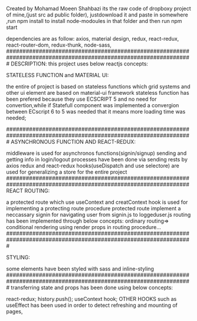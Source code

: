 Created by Mohamad Moeen Shahbazi
its the raw code of dropboxy project of mine,(just src ad public folder),
justdownload it and paste in somewhere ,run npm install to install node-modoules in that folder and then run npm start

dependencies are as follow:
axios,
material design,
redux,
react-redux,
react-router-dom,
redux-thunk,
node-sass,
#################################################################################################################
DESCRIPTION:
this project uses below  reactjs concepts:


STATELESS FUNCTION and MATERIAL UI:

the entire of project is based on stateless functions which grid systems and other ui element are based on material-ui framework
stateless function has been prefered because they use ECSCRIPT 5 and no need for convertion,while if Statefull component was implemented a convergion between ECscript 6 to 5 was needed that it means more loading time was needed;


#################################################################################################################
ASYNCHRONOUS FUNCTION AND REACT-REDUX:

middleware is used for asynchronos functions(signin/signup)
sending and getting info in login/logout processes have been done via sending rests by axios
redux and react-redux hooks(useDispatch and use selectore) are used for generalizing a store for the entire project
################################################################################################################
REACT ROUTING:

a protected route which use useContext and creatContext hook is used for implementing a protecting route procedure
protected route implement a neccassary signin for navigating user from signin.js to loggeduser.js
 routing has been implemented through below concepts:
  ordinary routing=><route path='/' component={COMPONENt}/>
  conditional rendering
using render props in routing procedure...
#################################################################################################################

STYLING:

some elements have been styled with sass and inline-styling
#################################################################################################################
transferring state and props has been done using below concepts:

react-redux;
history.push();
useContext hook;
 OTHER HOOKS such as useEffect has been used in order to detect refreshing and mounting of pages,


